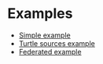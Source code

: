 # Examples

* [Simple example](./simple-example)
* [Turtle sources example](./ttl-example)
* [Federated example](./federated-example)
